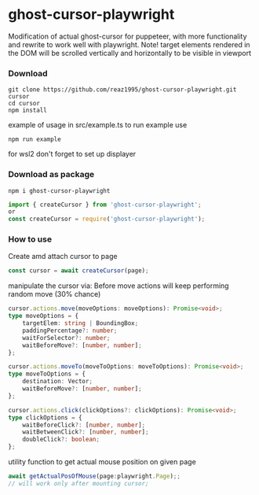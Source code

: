 # ghost-cursor-playwright

Modification of actual ghost-cursor for puppeteer, with more functionality and rewrite to work well with playwright.
Note! target elements rendered in the DOM will be scrolled vertically and horizontally to be visible in viewport

### Download

```shell
git clone https://github.com/reaz1995/ghost-cursor-playwright.git cursor
cd cursor
npm install
```

example of usage in src/example.ts
to run example use

```shell
npm run example
```

for wsl2 don't forget to set up displayer

### Download as package
```shell
npm i ghost-cursor-playwright
```
```typescript
import { createCursor } from 'ghost-cursor-playwright';
or
const createCursor = require('ghost-cursor-playwright');
```

### How to use

Create amd attach cursor to page

```typescript
const cursor = await createCursor(page);
```

manipulate the cursor via:
Before move actions will keep performing random move (30% chance)

```typescript
cursor.actions.move(moveOptions: moveOptions): Promise<void>;
type moveOptions = {
	targetElem: string | BoundingBox;
	paddingPercentage?: number;
	waitForSelector?: number;
	waitBeforeMove?: [number, number];
};

cursor.actions.moveTo(moveToOptions: moveToOptions): Promise<void>;
type moveToOptions = {
	destination: Vector;
	waitBeforeMove?: [number, number];
};

cursor.actions.click(clickOptions?: clickOptions): Promise<void>;
type clickOptions = {
	waitBeforeClick?: [number, number];
	waitBetweenClick?: [number, number];
	doubleClick?: boolean;
};

```

utility function to get actual mouse position on given page

```typescript
await getActualPosOfMouse(page:playwright.Page);;
// will work only after mounting cursor;
```
